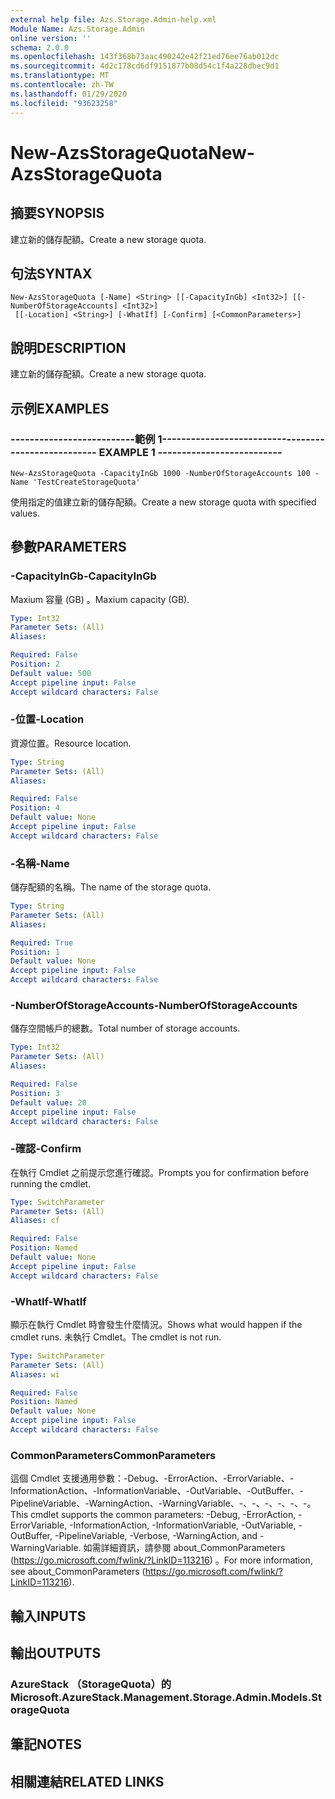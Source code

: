 ```yaml
---
external help file: Azs.Storage.Admin-help.xml
Module Name: Azs.Storage.Admin
online version: ''
schema: 2.0.0
ms.openlocfilehash: 143f368b73aac490242e42f21ed76ee76ab012dc
ms.sourcegitcommit: 4d2c178cd6df9151877b08d54c1f4a228dbec9d1
ms.translationtype: MT
ms.contentlocale: zh-TW
ms.lasthandoff: 01/29/2020
ms.locfileid: "93623258"
---
```

# <span data-ttu-id="91a45-101">New-AzsStorageQuota</span><span class="sxs-lookup"><span data-stu-id="91a45-101">New-AzsStorageQuota</span></span>

## <span data-ttu-id="91a45-102">摘要</span><span class="sxs-lookup"><span data-stu-id="91a45-102">SYNOPSIS</span></span>
<span data-ttu-id="91a45-103">建立新的儲存配額。</span><span class="sxs-lookup"><span data-stu-id="91a45-103">Create a new storage quota.</span></span>

## <span data-ttu-id="91a45-104">句法</span><span class="sxs-lookup"><span data-stu-id="91a45-104">SYNTAX</span></span>

```
New-AzsStorageQuota [-Name] <String> [[-CapacityInGb] <Int32>] [[-NumberOfStorageAccounts] <Int32>]
 [[-Location] <String>] [-WhatIf] [-Confirm] [<CommonParameters>]
```

## <span data-ttu-id="91a45-105">說明</span><span class="sxs-lookup"><span data-stu-id="91a45-105">DESCRIPTION</span></span>
<span data-ttu-id="91a45-106">建立新的儲存配額。</span><span class="sxs-lookup"><span data-stu-id="91a45-106">Create a new storage quota.</span></span>

## <span data-ttu-id="91a45-107">示例</span><span class="sxs-lookup"><span data-stu-id="91a45-107">EXAMPLES</span></span>

### <span data-ttu-id="91a45-108">--------------------------範例 1--------------------------</span><span class="sxs-lookup"><span data-stu-id="91a45-108">-------------------------- EXAMPLE 1 --------------------------</span></span>
```
New-AzsStorageQuota -CapacityInGb 1000 -NumberOfStorageAccounts 100 -Name 'TestCreateStorageQuota'
```

<span data-ttu-id="91a45-109">使用指定的值建立新的儲存配額。</span><span class="sxs-lookup"><span data-stu-id="91a45-109">Create a new storage quota with specified values.</span></span>

## <span data-ttu-id="91a45-110">參數</span><span class="sxs-lookup"><span data-stu-id="91a45-110">PARAMETERS</span></span>

### <span data-ttu-id="91a45-111">-CapacityInGb</span><span class="sxs-lookup"><span data-stu-id="91a45-111">-CapacityInGb</span></span>
<span data-ttu-id="91a45-112">Maxium 容量 (GB) 。</span><span class="sxs-lookup"><span data-stu-id="91a45-112">Maxium capacity (GB).</span></span>

```yaml
Type: Int32
Parameter Sets: (All)
Aliases: 

Required: False
Position: 2
Default value: 500
Accept pipeline input: False
Accept wildcard characters: False
```

### <span data-ttu-id="91a45-113">-位置</span><span class="sxs-lookup"><span data-stu-id="91a45-113">-Location</span></span>
<span data-ttu-id="91a45-114">資源位置。</span><span class="sxs-lookup"><span data-stu-id="91a45-114">Resource location.</span></span>

```yaml
Type: String
Parameter Sets: (All)
Aliases: 

Required: False
Position: 4
Default value: None
Accept pipeline input: False
Accept wildcard characters: False
```

### <span data-ttu-id="91a45-115">-名稱</span><span class="sxs-lookup"><span data-stu-id="91a45-115">-Name</span></span>
<span data-ttu-id="91a45-116">儲存配額的名稱。</span><span class="sxs-lookup"><span data-stu-id="91a45-116">The name of the storage quota.</span></span>

```yaml
Type: String
Parameter Sets: (All)
Aliases: 

Required: True
Position: 1
Default value: None
Accept pipeline input: False
Accept wildcard characters: False
```

### <span data-ttu-id="91a45-117">-NumberOfStorageAccounts</span><span class="sxs-lookup"><span data-stu-id="91a45-117">-NumberOfStorageAccounts</span></span>
<span data-ttu-id="91a45-118">儲存空間帳戶的總數。</span><span class="sxs-lookup"><span data-stu-id="91a45-118">Total number of storage accounts.</span></span>

```yaml
Type: Int32
Parameter Sets: (All)
Aliases: 

Required: False
Position: 3
Default value: 20
Accept pipeline input: False
Accept wildcard characters: False
```

### <span data-ttu-id="91a45-119">-確認</span><span class="sxs-lookup"><span data-stu-id="91a45-119">-Confirm</span></span>
<span data-ttu-id="91a45-120">在執行 Cmdlet 之前提示您進行確認。</span><span class="sxs-lookup"><span data-stu-id="91a45-120">Prompts you for confirmation before running the cmdlet.</span></span>

```yaml
Type: SwitchParameter
Parameter Sets: (All)
Aliases: cf

Required: False
Position: Named
Default value: None
Accept pipeline input: False
Accept wildcard characters: False
```

### <span data-ttu-id="91a45-121">-WhatIf</span><span class="sxs-lookup"><span data-stu-id="91a45-121">-WhatIf</span></span>
<span data-ttu-id="91a45-122">顯示在執行 Cmdlet 時會發生什麼情況。</span><span class="sxs-lookup"><span data-stu-id="91a45-122">Shows what would happen if the cmdlet runs.</span></span>
<span data-ttu-id="91a45-123">未執行 Cmdlet。</span><span class="sxs-lookup"><span data-stu-id="91a45-123">The cmdlet is not run.</span></span>

```yaml
Type: SwitchParameter
Parameter Sets: (All)
Aliases: wi

Required: False
Position: Named
Default value: None
Accept pipeline input: False
Accept wildcard characters: False
```

### <span data-ttu-id="91a45-124">CommonParameters</span><span class="sxs-lookup"><span data-stu-id="91a45-124">CommonParameters</span></span>
<span data-ttu-id="91a45-125">這個 Cmdlet 支援通用參數：-Debug、-ErrorAction、-ErrorVariable、-InformationAction、-InformationVariable、-OutVariable、-OutBuffer、-PipelineVariable、-WarningAction、-WarningVariable、-、-、-、-、-、-。</span><span class="sxs-lookup"><span data-stu-id="91a45-125">This cmdlet supports the common parameters: -Debug, -ErrorAction, -ErrorVariable, -InformationAction, -InformationVariable, -OutVariable, -OutBuffer, -PipelineVariable, -Verbose, -WarningAction, and -WarningVariable.</span></span> <span data-ttu-id="91a45-126">如需詳細資訊，請參閱 about_CommonParameters (https://go.microsoft.com/fwlink/?LinkID=113216) 。</span><span class="sxs-lookup"><span data-stu-id="91a45-126">For more information, see about_CommonParameters (https://go.microsoft.com/fwlink/?LinkID=113216).</span></span>

## <span data-ttu-id="91a45-127">輸入</span><span class="sxs-lookup"><span data-stu-id="91a45-127">INPUTS</span></span>

## <span data-ttu-id="91a45-128">輸出</span><span class="sxs-lookup"><span data-stu-id="91a45-128">OUTPUTS</span></span>

### <span data-ttu-id="91a45-129">AzureStack （StorageQuota）的</span><span class="sxs-lookup"><span data-stu-id="91a45-129">Microsoft.AzureStack.Management.Storage.Admin.Models.StorageQuota</span></span>

## <span data-ttu-id="91a45-130">筆記</span><span class="sxs-lookup"><span data-stu-id="91a45-130">NOTES</span></span>

## <span data-ttu-id="91a45-131">相關連結</span><span class="sxs-lookup"><span data-stu-id="91a45-131">RELATED LINKS</span></span>

